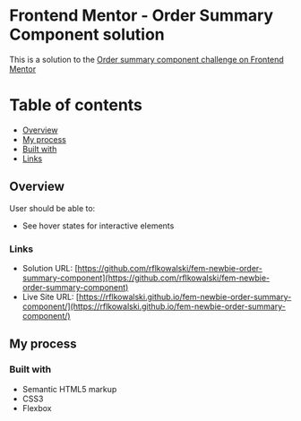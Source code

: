 # Frontend Mentor - Order Summary Component solution

This is a solution to the [Order summary component challenge on Frontend Mentor](https://www.frontendmentor.io/challenges/order-summary-component-QlPmajDUj)

# Table of contents

-   [Overview](#overview)
-   [My process](#my-process)
-   [Built with](#built-with)
-   [Links](#links)

## Overview

User should be able to:

-   See hover states for interactive elements

### Links

-   Solution URL: [https://github.com/rflkowalski/fem-newbie-order-summary-component](https://github.com/rflkowalski/fem-newbie-order-summary-component)
-   Live Site URL: [https://rflkowalski.github.io/fem-newbie-order-summary-component/](https://rflkowalski.github.io/fem-newbie-order-summary-component/)

## My process

### Built with

-   Semantic HTML5 markup
-   CSS3
-   Flexbox

